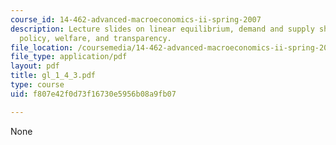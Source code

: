 ```yaml
---
course_id: 14-462-advanced-macroeconomics-ii-spring-2007
description: Lecture slides on linear equilibrium, demand and supply shocks, monetary
  policy, welfare, and transparency.
file_location: /coursemedia/14-462-advanced-macroeconomics-ii-spring-2007/f807e42f0d73f16730e5956b08a9fb07_gl_1_4_3.pdf
file_type: application/pdf
layout: pdf
title: gl_1_4_3.pdf
type: course
uid: f807e42f0d73f16730e5956b08a9fb07

---
```

None